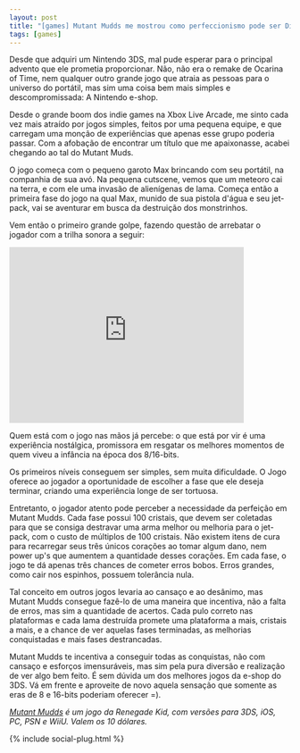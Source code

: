 ```yaml
---
layout: post
title: "[games] Mutant Mudds me mostrou como perfeccionismo pode ser Divertido"
tags: [games]
---
```


Desde que adquiri um Nintendo 3DS, mal pude esperar para o principal advento que ele prometia proporcionar. Não, não era o remake de Ocarina of Time, nem qualquer outro grande jogo que atraia as pessoas para o universo do portátil, mas sim uma coisa bem mais simples e descompromissada: A Nintendo e-shop.

Desde o grande boom dos indie games na Xbox Live Arcade, me sinto cada vez mais atraído por jogos simples, feitos por uma pequena equipe, e que carregam uma monção de experiências que apenas esse grupo poderia passar. Com a afobação de encontrar um título que me apaixonasse, acabei chegando ao tal do Mutant Muds.

O jogo começa com o pequeno garoto Max brincando com seu portátil, na companhia de sua avó. Na pequena cutscene, vemos que um meteoro cai na terra, e com ele uma invasão de alienígenas de lama. Começa então a primeira fase do jogo na qual Max, munido de sua pistola d'água e seu jet-pack, vai se aventurar em busca da destruição dos monstrinhos.

Vem então o primeiro grande golpe, fazendo questão de arrebatar o jogador com a trilha sonora a seguir:

<iframe width="420" height="315" src="http://www.youtube.com/embed/2JtcdXkUtt0" frameborder="0" ></iframe>

Quem está com o jogo nas mãos já percebe: o que está por vir é uma experiência nostálgica, promissora em resgatar os melhores momentos de quem viveu a infância na época dos 8/16-bits.

Os primeiros níveis conseguem ser simples, sem muita dificuldade. O Jogo oferece ao jogador a oportunidade de escolher a fase que ele deseja terminar, criando uma experiência longe de ser tortuosa.

Entretanto, o jogador atento pode perceber a necessidade da perfeição em Mutant Mudds. Cada fase possui 100 cristais, que devem ser coletadas para que se consiga destravar uma arma melhor ou melhoria para o jet-pack, com o custo de múltiplos de 100 cristais. Não existem itens de cura para recarregar seus três únicos corações ao tomar algum dano, nem power up's que aumentem a quantidade desses corações. Em cada fase, o jogo te dá apenas três chances de cometer erros bobos. Erros grandes, como cair nos espinhos, possuem tolerância nula.

Tal conceito em outros jogos levaria ao cansaço e ao desânimo, mas Mutant Mudds consegue fazê-lo de uma maneira que incentiva, não a falta de erros, mas sim a quantidade de acertos. Cada pulo correto nas plataformas e cada lama destruída promete uma plataforma a mais, cristais a mais, e a chance de ver aquelas fases terminadas, as melhorias conquistadas e mais fases destrancadas.

Mutant Mudds te incentiva a conseguir todas as conquistas, não com cansaço e esforços imensuráveis, mas sim pela pura diversão e realização de ver algo bem feito. É sem dúvida um dos melhores jogos da e-shop do 3DS. Vá em frente e aproveite de novo aquela sensação que somente as eras de 8 e 16-bits poderiam oferecer =).

<em class="end"><a href="http://www.renegadekid.com/mutantmudds.htm" target="_blank">Mutant Mudds</a> é um jogo da Renegade Kid, com versões para 3DS, iOS, PC, PSN e WiiU. Valem os 10 dólares.</em>

{% include social-plug.html %}